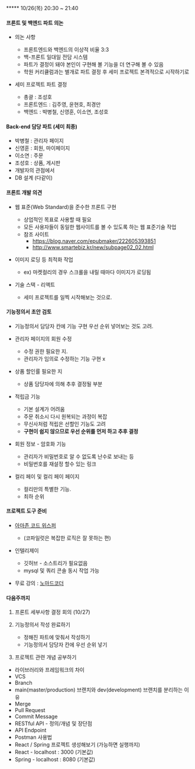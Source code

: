 ***** 10/26(목)  20:30 ~ 21:40

#### 프론트 및 백엔드 파트 의논

* 의논 사항

  * 프론트엔드와 백엔드의 이상적 비율  3:3
  * 백-프론트 일대일 전담 시스템
  * 파트가 결정이 돼야 본인이 구현해 볼 기능을 더 연구해 볼 수 있음
  * 학원 커리큘럼과는 별개로 파트 결정 후 세미 프로젝트 본격적으로 시작하기로
* 세미 프로젝트 파트 결정

  - 총괄 : 조성호
  - 프론트엔드 : 김주영, 윤현호, 최경만
  - 백엔드 : 박병철, 신영훈, 이소연, 조성호

#### Back-end 담당 파트 (세미 최종)

* 박병철 : 관리자 페이지
* 신영훈 : 회원, 마이페이지
* 이소연 : 주문
* 조성호 : 상품, 게시판
* 개발자의 관점에서
* DB 설계 (다같이)

#### 프론트 개발 의견

* 웹 표준(Web Standard)을 준수한 프론트 구현

  * 상업적인 목표로 사용할 때 필요
  * 모든 사용자들이 동일한 웹사이트를 볼 수 있도록 하는 웹 표준기술 작업
  * 참조 사이트
    * https://blog.naver.com/epubmaker/222605393851
    * http://www.smartebiz.kr/new/subpage02_02.html
* 이미지 로딩 등 최적화 작업

  * ex) 마켓컬리의 경우 스크롤을 내릴 때마다 이미지가 로딩됨
* 기술 스택 - 리액트

  * 세미 프로젝트를 일찍 시작해보는 것으로.

#### 기능정의서 초안 검토

* 기능정의서 담당자 칸에 기능 구현 우선 순위 넣어보는 것도 고려.
* 관리자 페이지의 회원 수정

  * 수정 권한 필요한 지.
  * 관리자가 임의로 수정하는 기능 구현 x
* 상품 할인률 필요한 지

  * 상품 담당자에 의해 추후 결정될 부분
* 적립금 기능

  * 기본 설계가 어려움
  * 주문 취소시 다시 원복되는 과정이 복잡
  * 무신사처럼 적립은 선할인 기능도 고려
  * **구현이 쉽지 않으므로 우선 순위를 먼저 하고 추후 결정**
* 회원 정보 - 암호화 기능

  * 관리자가 비밀번호로 알 수 없도록 난수로 보내는 등
  * 비밀번호를 재설정 할수 있는 링크
* 컬리 페이 및 컬리 페이 페이지

  * 컬리만의 특별한 기능.
  * 최하 순위

#### 프로젝트 도구 준비

* [아마존 코드 위스퍼](https://aws.amazon.com/ko/codewhisperer/)

  * (코파일럿은 복잡한 로직은 잘 못하는 편)
* 인텔리제이

  * 깃허브 - 소스트리가 필요없음
  * mysql 및 쿼리 콘솔 동시 작업 가능
* 무료 강의 : [노마드코더](https://nomadcoders.co/react-for-beginners)

#### 다음주까지

1. 프론트 세부사항 결정 회의 (10/27)
2. 기능정의서 작성 완료하기

   * 정해진 파트에 맞춰서 작성하기
   * 기능정의서 담당자 칸에 우선 순위 넣기
3. 프로젝트 관련 개념 공부하기

* 라이브러리와 프레임워크의 차이
* VCS
* Branch
* main(master/production) 브랜치와 dev(development) 브랜치를 분리하는 이유
* Merge
* Pull Request
* Commit Message
* RESTful API - 정의/개념 및 장단점
* API Endpoint
* Postman 사용법
* React / Spring 프로젝트 생성해보기  (가능하면 실행까지)
* React - localhost : 3000 (기본값)
* Spring - localhost : 8080 (기본값)
